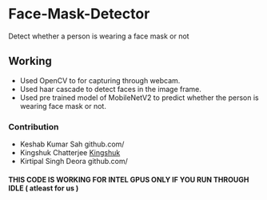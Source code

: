 # Face-Mask-Detector
Detect whether a person is wearing a face mask or not
## Working
- Used OpenCV to for capturing through webcam.
- Used haar cascade to detect faces in the image frame.
- Used pre trained model of MobileNetV2 to predict whether the person is wearing face mask or not.
### Contribution
- Keshab Kumar Sah github.com/
- Kingshuk Chatterjee <a href="https://github.com/Kingshukrox">Kingshuk</a>
- Kirtipal Singh Deora github.com/

#### THIS CODE IS WORKING FOR INTEL GPUS ONLY IF YOU RUN THROUGH IDLE ( atleast for us )
